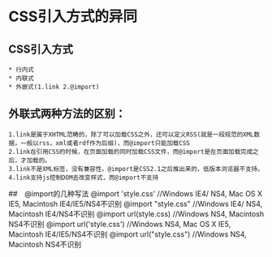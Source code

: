 #  CSS引入方式的异同

## CSS引入方式
    * 行内式
    * 内联式
    * 外嵌式(1.link 2.@import)

## 外联式两种方法的区别：
    1.link是属于XHTML范畴的，除了可以加载CSS之外，还可以定义RSS(就是一段规范的XML数据，一般以rss，xml或者rdf作为后缀)，而@import只能加载CSS
    2.link在引用CSS的时候，在页面加载的同时加载CSS文件，而@import是在页面加载完成之后，才加载的。
    3.link不是XML标签，没有兼容性，@import是CSS2.1之后推出来的，低版本浏览器不支持。
    4.link支持js控制DOM去改变样式，而@import不支持

##　@import的几种写法
    @import 'style.css' //Windows IE4/ NS4, Mac OS X IE5, Macintosh IE4/IE5/NS4不识别
    @import "style.css" //Windows IE4/ NS4, Macintosh IE4/NS4不识别
    @import url(style.css) //Windows NS4, Macintosh NS4不识别
    @import url('style.css') //Windows NS4, Mac OS X IE5, Macintosh IE4/IE5/NS4不识别
    @import url("style.css") //Windows NS4, Macintosh NS4不识别　